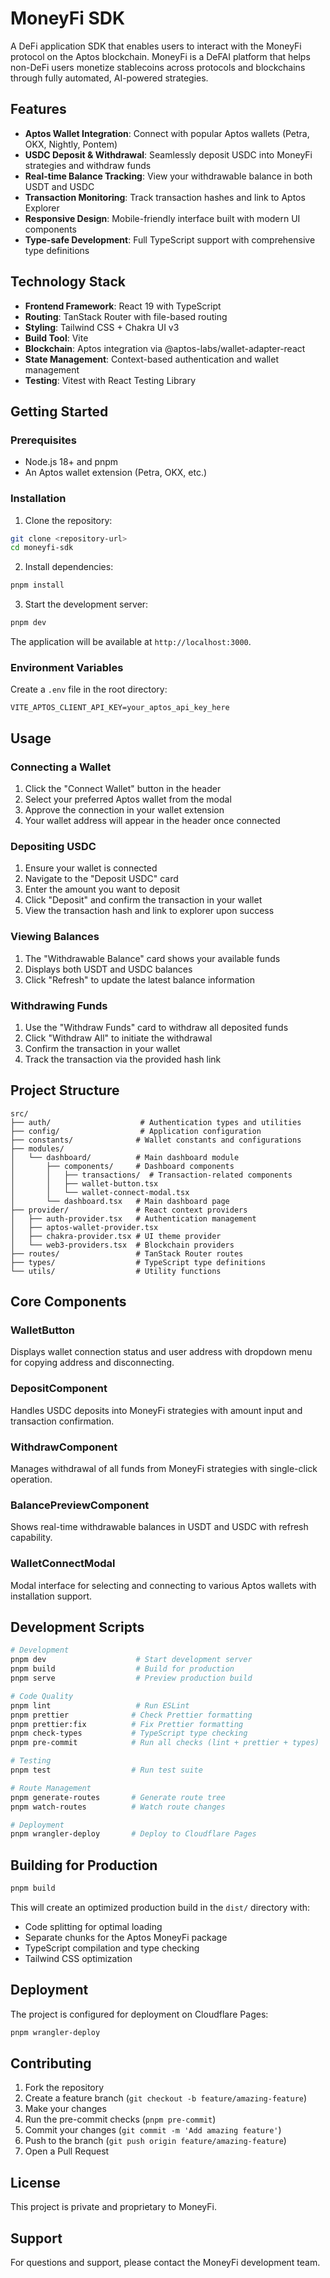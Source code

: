 # MoneyFi SDK

A DeFi application SDK that enables users to interact with the MoneyFi protocol on the Aptos blockchain. MoneyFi is a DeFAI platform that helps non-DeFi users monetize stablecoins across protocols and blockchains through fully automated, AI-powered strategies.

## Features

- **Aptos Wallet Integration**: Connect with popular Aptos wallets (Petra, OKX, Nightly, Pontem)
- **USDC Deposit & Withdrawal**: Seamlessly deposit USDC into MoneyFi strategies and withdraw funds
- **Real-time Balance Tracking**: View your withdrawable balance in both USDT and USDC
- **Transaction Monitoring**: Track transaction hashes and link to Aptos Explorer
- **Responsive Design**: Mobile-friendly interface built with modern UI components
- **Type-safe Development**: Full TypeScript support with comprehensive type definitions

## Technology Stack

- **Frontend Framework**: React 19 with TypeScript
- **Routing**: TanStack Router with file-based routing
- **Styling**: Tailwind CSS + Chakra UI v3
- **Build Tool**: Vite
- **Blockchain**: Aptos integration via @aptos-labs/wallet-adapter-react
- **State Management**: Context-based authentication and wallet management
- **Testing**: Vitest with React Testing Library

## Getting Started

### Prerequisites

- Node.js 18+ and pnpm
- An Aptos wallet extension (Petra, OKX, etc.)

### Installation

1. Clone the repository:
```bash
git clone <repository-url>
cd moneyfi-sdk
```

2. Install dependencies:
```bash
pnpm install
```

3. Start the development server:
```bash
pnpm dev
```

The application will be available at `http://localhost:3000`.

### Environment Variables

Create a `.env` file in the root directory:

```env
VITE_APTOS_CLIENT_API_KEY=your_aptos_api_key_here
```

## Usage

### Connecting a Wallet

1. Click the "Connect Wallet" button in the header
2. Select your preferred Aptos wallet from the modal
3. Approve the connection in your wallet extension
4. Your wallet address will appear in the header once connected

### Depositing USDC

1. Ensure your wallet is connected
2. Navigate to the "Deposit USDC" card
3. Enter the amount you want to deposit
4. Click "Deposit" and confirm the transaction in your wallet
5. View the transaction hash and link to explorer upon success

### Viewing Balances

1. The "Withdrawable Balance" card shows your available funds
2. Displays both USDT and USDC balances
3. Click "Refresh" to update the latest balance information

### Withdrawing Funds

1. Use the "Withdraw Funds" card to withdraw all deposited funds
2. Click "Withdraw All" to initiate the withdrawal
3. Confirm the transaction in your wallet
4. Track the transaction via the provided hash link

## Project Structure

```
src/
├── auth/                    # Authentication types and utilities
├── config/                  # Application configuration
├── constants/              # Wallet constants and configurations
├── modules/
│   └── dashboard/          # Main dashboard module
│       ├── components/     # Dashboard components
│       │   ├── transactions/  # Transaction-related components
│       │   ├── wallet-button.tsx
│       │   └── wallet-connect-modal.tsx
│       └── dashboard.tsx   # Main dashboard page
├── provider/               # React context providers
│   ├── auth-provider.tsx   # Authentication management
│   ├── aptos-wallet-provider.tsx
│   ├── chakra-provider.tsx # UI theme provider
│   └── web3-providers.tsx  # Blockchain providers
├── routes/                 # TanStack Router routes
├── types/                  # TypeScript type definitions
└── utils/                  # Utility functions
```

## Core Components

### WalletButton
Displays wallet connection status and user address with dropdown menu for copying address and disconnecting.

### DepositComponent
Handles USDC deposits into MoneyFi strategies with amount input and transaction confirmation.

### WithdrawComponent
Manages withdrawal of all funds from MoneyFi strategies with single-click operation.

### BalancePreviewComponent
Shows real-time withdrawable balances in USDT and USDC with refresh capability.

### WalletConnectModal
Modal interface for selecting and connecting to various Aptos wallets with installation support.

## Development Scripts

```bash
# Development
pnpm dev                    # Start development server
pnpm build                  # Build for production
pnpm serve                  # Preview production build

# Code Quality
pnpm lint                   # Run ESLint
pnpm prettier              # Check Prettier formatting
pnpm prettier:fix          # Fix Prettier formatting
pnpm check-types           # TypeScript type checking
pnpm pre-commit            # Run all checks (lint + prettier + types)

# Testing
pnpm test                  # Run test suite

# Route Management
pnpm generate-routes       # Generate route tree
pnpm watch-routes          # Watch route changes

# Deployment
pnpm wrangler-deploy       # Deploy to Cloudflare Pages
```

## Building for Production

```bash
pnpm build
```

This will create an optimized production build in the `dist/` directory with:
- Code splitting for optimal loading
- Separate chunks for the Aptos MoneyFi package
- TypeScript compilation and type checking
- Tailwind CSS optimization

## Deployment

The project is configured for deployment on Cloudflare Pages:

```bash
pnpm wrangler-deploy
```

## Contributing

1. Fork the repository
2. Create a feature branch (`git checkout -b feature/amazing-feature`)
3. Make your changes
4. Run the pre-commit checks (`pnpm pre-commit`)
5. Commit your changes (`git commit -m 'Add amazing feature'`)
6. Push to the branch (`git push origin feature/amazing-feature`)
7. Open a Pull Request

## License

This project is private and proprietary to MoneyFi.

## Support

For questions and support, please contact the MoneyFi development team.
